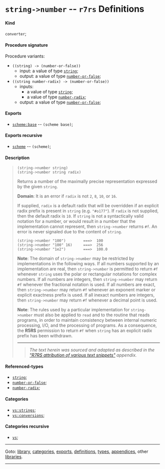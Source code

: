 

<a id='definition__r7rs__string-_3e_number'></a>

# `string->number` -- `r7rs` Definitions


<a id='definition__r7rs__string-_3e_number__kind'></a>

#### Kind

`converter`;


<a id='definition__r7rs__string-_3e_number__procedure-signature'></a>

#### Procedure signature

Procedure variants:
 * `((string) -> (number-or-false))`
   * input: a value of type [`string`](../../r7rs/types/string.md#type__r7rs__string);
   * output: a value of type [`number-or-false`](../../r7rs/types/number-or-false.md#type__r7rs__number-or-false);
 * `((string number-radix) -> (number-or-false))`
   * inputs:
     * a value of type [`string`](../../r7rs/types/string.md#type__r7rs__string);
     * a value of type [`number-radix`](../../r7rs/types/number-radix.md#type__r7rs__number-radix);
   * output: a value of type [`number-or-false`](../../r7rs/types/number-or-false.md#type__r7rs__number-or-false);


<a id='definition__r7rs__string-_3e_number__exports'></a>

#### Exports

 * [`scheme:base`](../../r7rs/exports/scheme_3a_base.md#export__r7rs__scheme_3a_base) -- `(scheme base)`;


<a id='definition__r7rs__string-_3e_number__exports-recursive'></a>

#### Exports recursive

 * [`scheme`](../../r7rs/exports/scheme.md#export__r7rs__scheme) -- `(scheme)`;


<a id='definition__r7rs__string-_3e_number__description'></a>

#### Description

> ````
> (string->number string)
> (string->number string radix)
> ````
> 
> 
> Returns a number of the maximally precise representation expressed by the
> given `string`.
> 
> **Domain**:  It is an error if `radix` is not `2`, `8`, `10`, or `16`.
> 
> If supplied, `radix` is a default radix that will be overridden
> if an explicit radix prefix is present in `string` (e.g. `"#o177"`).  If `radix`
> is not supplied, then the default radix is `10`.  If `string` is not
> a syntactically valid notation for a number, or would result in a
> number that the implementation cannot represent, then `string->number`
> returns `#f`.
> An error is never signaled due to the content of `string`.
> 
> ````
> (string->number "100")        ===>  100
> (string->number "100" 16)     ===>  256
> (string->number "1e2")        ===>  100.0
> ````
> 
> **Note**:  The domain of `string->number` may be restricted by implementations
> in the following ways.
> If all numbers supported by an implementation are real, then
> `string->number` is permitted to return `#f` whenever
> `string` uses the polar or rectangular notations for complex
> numbers.  If all numbers are integers, then
> `string->number` may return `#f` whenever
> the fractional notation is used.  If all numbers are exact, then
> `string->number` may return `#f` whenever
> an exponent marker or explicit exactness prefix is used.
> If all inexact
> numbers are integers, then
> `string->number` may return `#f` whenever
> a decimal point is used.
> 
> **Note**:  The rules used by a particular implementation for `string->number` must
> also be applied to `read` and to the routine that reads programs, in
> order to maintain consistency between internal numeric processing, I/O,
> and the processing of programs.
> As a consequence, the __R5RS__ permission to return `#f` when
> `string` has an explicit radix prefix has been withdrawn.
> 
> 
> ----
> > *The text herein was sourced and adapted as described in the ["R7RS attribution of various text snippets"](../../r7rs/appendices/attribution.md#appendix__r7rs__attribution) appendix.*


<a id='definition__r7rs__string-_3e_number__referenced-types'></a>

#### Referenced-types

 * [`string`](../../r7rs/types/string.md#type__r7rs__string);
 * [`number-or-false`](../../r7rs/types/number-or-false.md#type__r7rs__number-or-false);
 * [`number-radix`](../../r7rs/types/number-radix.md#type__r7rs__number-radix);


<a id='definition__r7rs__string-_3e_number__categories'></a>

#### Categories

 * [`vs:strings`](../../r7rs/categories/vs_3a_strings.md#category__r7rs__vs_3a_strings);
 * [`vs:conversions`](../../r7rs/categories/vs_3a_conversions.md#category__r7rs__vs_3a_conversions);


<a id='definition__r7rs__string-_3e_number__categories-recursive'></a>

#### Categories recursive

 * [`vs`](../../r7rs/categories/vs.md#category__r7rs__vs);

----

Goto: [library](../../r7rs/_index.md#library__r7rs), [categories](../../r7rs/categories/_index.md#toc__r7rs__categories), [exports](../../r7rs/exports/_index.md#toc__r7rs__exports), [definitions](../../r7rs/definitions/_index.md#toc__r7rs__definitions), [types](../../r7rs/types/_index.md#toc__r7rs__types), [appendices](../../r7rs/appendices/_index.md#toc__r7rs__appendices), other [libraries](../../_libraries.md#toc__libraries).

----

